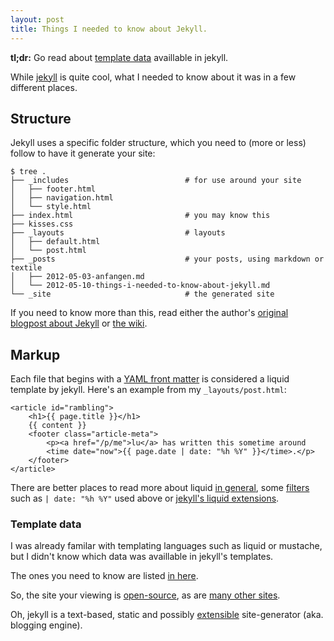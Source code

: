 ```yaml
---
layout: post
title: Things I needed to know about Jekyll.
---
```


**tl;dr:** Go read about [template data][jekyll-template] availlable in
jekyll.

While [jekyll](http://jekyllrb.com) is quite cool, what I needed to know
about it was in a few different places.

## Structure

Jekyll uses a specific folder structure, which you need to (more or
less) follow to have it generate your site:

    $ tree .
    ├── _includes                          # for use around your site
    │   ├── footer.html
    │   ├── navigation.html
    │   └── style.html
    ├── index.html                         # you may know this
    ├── kisses.css
    ├── _layouts                           # layouts
    │   ├── default.html
    │   └── post.html
    ├── _posts                             # your posts, using markdown or textile
    │   ├── 2012-05-03-anfangen.md
    │   └── 2012-05-10-things-i-needed-to-know-about-jekyll.md
    └── _site                              # the generated site

If you need to know more than this, read either the author's [original
blogpost about Jekyll][twp-jekyll] or [the wiki][wiki].

## Markup

Each file that begins with a [YAML front matter][] is considered a
liquid template by jekyll. Here's an example from my `_layouts/post.html`:

    <article id="rambling">
        <h1>{{ page.title }}</h1>
        {{ content }}
        <footer class="article-meta">
            <p><a href="/p/me">lu</a> has written this sometime around
            <time date="now">{{ page.date | date: "%h %Y" }}</time>.</p>
        </footer>
    </article>

There are better places to read more about liquid [in
general][lq-intro], some [filters][lq-filters] such as `| date: "%h %Y"`
used above or [jekyll's liquid extensions][jekyll-liquid].

### Template data

I was already familar with templating languages such as liquid or
mustache, but I didn't know which data was availlable in jekyll's
templates.

The ones you need to know are listed [in here][jekyll-template].

So, the site your viewing is [open-source][], as are [many other
sites][sites].

Oh, jekyll is a text-based, static and possibly [extensible][jekyllhub]
site-generator (aka. blogging engine).

[jekyll-template]: https://github.com/mojombo/jekyll/wiki/Template-Data
[twp-jekyll]: http://tom.preston-werner.com/2008/11/17/blogging-like-a-hacker.html
[wiki]: https://github.com/mojombo/jekyll/wiki
[YAML front matter]: https://github.com/mojombo/jekyll/wiki/YAML-Front-Matter
[lq-intro]: http://liquidmarkup.org/
[lq-filters]: https://github.com/shopify/liquid/wiki/liquid-for-designers
[jekyll-liquid]: https://github.com/mojombo/jekyll/wiki/Liquid-Extensions
[open-source]: https://github.com/heyLu/heyLu.github.com
[sites]: https://github.com/mojombo/jekyll/wiki/Sites
[jekyllhub]: https://github.com/mojombo/jekyll

